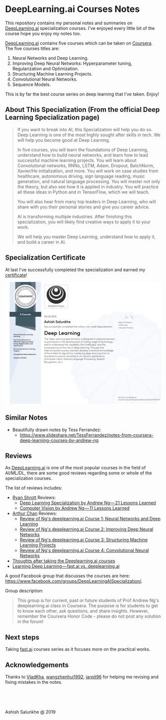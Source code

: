 # DeepLearning.ai Courses Notes

This repository contains my personal notes and summaries on [DeepLearning.ai](https://deeplearning.ai) specialization courses. I've enjoyed every little bit of the course hope you enjoy my notes too.

[DeepLearning.ai](https://deeplearning.ai)  contains five courses which can be taken on [Coursera](https://www.coursera.org/specializations/deep-learning). The five courses titles are:

1. Neural Networks and Deep Learning.
2. Improving Deep Neural Networks: Hyperparameter tuning, Regularization and Optimization.
3. Structuring Machine Learning Projects.
4. Convolutional Neural Networks.
5. Sequence Models.

This is by far the best course series on deep learning that I've taken. Enjoy!



## About This Specialization (From the official Deep Learning Specialization page)

> If you want to break into AI, this Specialization will help you do so. Deep Learning is one of the most highly sought after skills in tech. We will help you become good at Deep Learning.
>
> In five courses, you will learn the foundations of Deep Learning, understand how to build neural networks, and learn how to lead successful machine learning projects. You will learn about Convolutional networks, RNNs, LSTM, Adam, Dropout, BatchNorm, Xavier/He initialization, and more. You will work on case studies from healthcare, autonomous driving, sign language reading, music generation, and natural language processing. You will master not only the theory, but also see how it is applied in industry. You will practice all these ideas in Python and in TensorFlow, which we will teach.
>
> You will also hear from many top leaders in Deep Learning, who will share with you their personal stories and give you career advice.
>
> AI is transforming multiple industries. After finishing this specialization, you will likely find creative ways to apply it to your work.
>
> We will help you master Deep Learning, understand how to apply it, and build a career in AI.



## Specialization Certificate

At last I've successfully completed the specialization and earned my [certificate](https://coursera.org/verify/specialization/DTTJC9Y5B8U6)!

![](Certificate.png)



## Similar Notes

- Beautifully drawn notes by Tess Ferrandez:
  - https://www.slideshare.net/TessFerrandez/notes-from-coursera-deep-learning-courses-by-andrew-ng

## Reviews

As [DeepLearning.ai](https://deeplearning.ai) is one of the most popular courses in the field of AI/ML/DL, there are some good reviews regarding some or whole of the specialization courses.

The list of reviews includes:

- [Ryan Shrott](https://towardsdatascience.com/@ryanshrott?source=post_header_lockup) Reviews:
  - [Deep Learning Specialization by Andrew Ng — 21 Lessons Learned](https://towardsdatascience.com/deep-learning-specialization-by-andrew-ng-21-lessons-learned-15ffaaef627c)
  - [Computer Vision by Andrew Ng — 11 Lessons Learned](https://towardsdatascience.com/computer-vision-by-andrew-ng-11-lessons-learned-7d05c18a6999)
- [Arthur Chan](https://www.linkedin.com/in/arthchan2003/) Reviews:
  - [Review of Ng's deeplearning.ai Course 1: Neural Networks and Deep Learning](https://www.linkedin.com/pulse/review-ngs-deeplearningai-course-1-neural-networks-deep-arthur-chan/?lipi=urn%3Ali%3Apage%3Ad_flagship3_profile_view_base_post_details%3BVLk6TK8sThiFt5gZF%2B25Ug%3D%3D)
  - [Review of Ng's deeplearning.ai Course 2: Improving Deep Neural Networks](https://www.linkedin.com/pulse/review-ngs-deeplearningai-course-2-improving-deep-neural-arthur-chan/?lipi=urn%3Ali%3Apage%3Ad_flagship3_profile_view_base_post_details%3BVLk6TK8sThiFt5gZF%2B25Ug%3D%3D)
  - [Review of Ng's deeplearning.ai Course 3: Structuring Machine Learning Projects](https://www.linkedin.com/pulse/review-ngs-deeplearningai-course-3-structuring-machine-arthur-chan/?lipi=urn%3Ali%3Apage%3Ad_flagship3_profile_view_base_post_details%3BVLk6TK8sThiFt5gZF%2B25Ug%3D%3D)
  - [Review of Ng's deeplearning.ai Course 4: Convolutional Neural Networks](https://www.linkedin.com/pulse/review-ngs-deeplearningai-course-4-convolutional-neural-arthur-chan/?lipi=urn%3Ali%3Apage%3Ad_flagship3_profile_view_base_post_details%3BVLk6TK8sThiFt5gZF%2B25Ug%3D%3D)
- [Thoughts after taking the Deeplearning.ai courses](https://towardsdatascience.com/thoughts-after-taking-the-deeplearning-ai-courses-8568f132153)
- [Learning Deep Learning — fast.ai vs. deeplearning.ai](https://medium.com/@markryan_69718/learning-deep-learning-fast-ai-vs-deeplearning-ai-34f9c42cf701)



A good Facebook group that discusses the courses are here: https://www.facebook.com/groups/DeepLearningAISpecialization/.

Group description:

> This group is for current, past or future students of Prof Andrew Ng's deeplearning.ai class in Coursera. The purpose is for students to get to know each other, ask questions, and share insights. However, remember the Coursera Honor Code - please do not post any solution in the forum! 



## Next steps

Taking [fast.ai](http://www.fast.ai/) courses series as it focuses more on the practical works.

## Acknowledgements

Thanks to [VladKha](https://github.com/VladKha), [wangzhenhui1992](https://github.com/wangzhenhui1992), [jarpit96](https://github.com/jarpit96) for helping me revising and fixing mistakes in the notes.

<br/>

<br/>

<br/>

Ashish Salunkhe @ 2019
